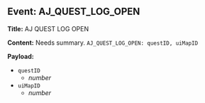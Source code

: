 ## Event: AJ_QUEST_LOG_OPEN

**Title:** AJ QUEST LOG OPEN

**Content:**
Needs summary.
`AJ_QUEST_LOG_OPEN: questID, uiMapID`

**Payload:**
- `questID`
  - *number*
- `uiMapID`
  - *number*